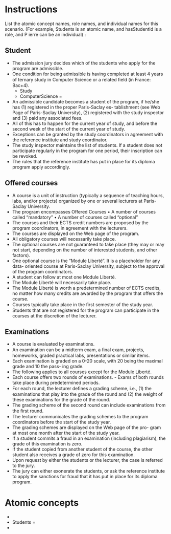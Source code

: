 # Instructions

List the atomic concept names, role names, and individual names for this scenario. (For
example, Students is an atomic name, and hasStudentId is a role, and P ierre can be an
individual) :

## Student

- The admission jury decides which of the students who apply for the program are
admissible.
- One condition for being admissible is having completed at least 4 years of ternary
study in Computer Science or a related ﬁeld (in France: Bac+4).
  - Study
  - ComputerScience = 
- An admissible candidate
becomes a student of the program, if he/she has (1) registered in the proper Paris-Saclay es-
tablishment (see Web Page of Paris-Saclay University), (2) registered with the study inspector
and (3) paid any associated fees. 
- All of this has to happen for the current year of study, and
before the second week of the start of the current year of study. 
- Exceptions can be granted
by the study coordinators in agreement with the reference institute and study coordinator.
- The study inspector maintains the list of students. If a student does not participate regularly
in the program for one period, their inscription can be revoked.
- The rules that the reference
institute has put in place for its diploma program apply accordingly.

## Offered courses

- A course is a unit of instruction (typically a sequence of teaching hours, labs,
and/or projects) organized by one or several lecturers at Paris-Saclay University.
- The program encompasses
Offered Courses
• A number of courses called “mandatory”
• A number of courses called “optional”
- The courses and their ECTS credit numbers are proposed by the program coordinators,
in agreement with the lecturers.
- The courses are displayed on the Web page of the program.
- All obligatory courses will necessarily take place.
- The optional courses are not guaranteed to
take place (they may or may not start, depending on the number of interested students, and
other factors).
- One optional course is the “Module Liberté”. It is a placeholder for any data-
oriented course at Paris-Saclay University, subject to the approval of the program coordinators.
- A student can follow at most one Module Liberté.
- The Module Liberté will necessarily take
place.
- The Module Liberté is worth a predetermined number of ECTS credits, no matter how
many credits are awarded by the program that offers the course. 
- Courses typically take place
in the ﬁrst semester of the study year.
- Students that are not registered for the program can
participate in the courses at the discretion of the lecturer.

## Examinations

- A course is evaluated by examinations.
- An examination can be a midterm
exam, a ﬁnal exam, projects, homeworks, graded practical labs, presentations or similar items.
- Each examination is graded on a 0-20 scale, with 20 being the maximal grade and 10 the pass-
ing grade. 
- The following applies to all courses except for the Module Liberté.
- Each course
offers two rounds of examinations. - Exams of both rounds take place during predetermined
periods.
- For each round, the lecturer deﬁnes a grading scheme, i.e., (1) the examinations that
play into the grade of the round and (2) the weight of these examinations for the grade of
the round.
- The grading scheme of the second round can include examinations from the ﬁrst
round.
- The lecturer communicates the grading schemes to the program coordinators before
the start of the study year.
- The grading schemes are displayed on the Web page of the pro-
gram at most one month after the start of the study year.
- If a student commits a fraud in
an examination (including plagiarism), the grade of this examination is zero.
- If the student
copied from another student of the course, the other student also receives a grade of zero for
this examination.
- Upon request by either the students or the lecturer, the case is referred to
the jury.
- The jury can either exonerate the students, or ask the reference institute to apply
the sanctions for fraud that it has put in place for its diploma program.

# Atomic concepts

- 
- Students = 
- 